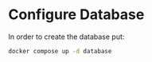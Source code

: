 # Configure Database

In order to create the database put:
```bash
docker compose up -d database
```